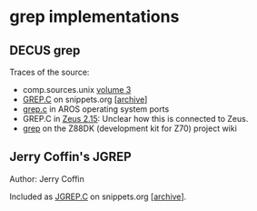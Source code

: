 # grep implementations

## DECUS grep

Traces of the source:
- comp.sources.unix [volume 3](https://github.com/Cutlery-Drawer/comp.sources.unix/blob/master/volume3/decus_grep)
- [GREP.C](https://web.archive.org/web/19980418215251/http://snippets.org/GREP.C)
  on snippets.org [[archive](https://github.com/vonj/snippets.org/blob/master/grep.c)]
- [grep.c](https://github.com/aros-development-team/contrib/blob/master/fish/grep/grep.c)
  in AROS operating system ports
- GREP.C in [Zeus 2.15](./text_editors.md#zeus): Unclear how this is connected
  to Zeus.
- [grep](https://github.com/z88dk/z88dk/wiki/grep) on the Z88DK (development kit
  for Z70) project wiki

## Jerry Coffin's JGREP

Author: Jerry Coffin

Included as [JGREP.C](https://web.archive.org/web/19980418215230/http://snippets.org/JGREP.C)
on snippets.org [[archive](https://github.com/vonj/snippets.org/blob/master/jgrep.c)].
